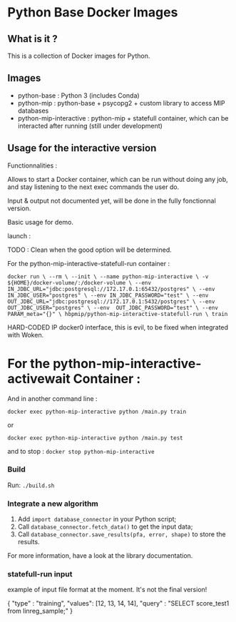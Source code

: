 # Python Base Docker Images

## What is it ?

This is a collection of Docker images for Python.

## Images

* python-base : Python 3 (includes Conda)
* python-mip : python-base + psycopg2 + custom library to access MIP databases
* python-mip-interactive : python-mip + statefull container, which can be interacted after running (still under development)

## Usage for the interactive version


Functionnalities :

Allows to start a Docker container, which can be run without doing any job, and stay listening to the next exec commands the user do.

Input & output not documented yet, will be done in the fully fonctionnal version.

Basic usage for demo.

launch :

TODO : Clean when the good option will be determined.

For the python-mip-interactive-statefull-run container :

`docker run \
--rm \
--init \
--name python-mip-interactive \
-v ${HOME}/docker-volume/:/docker-volume \
--env IN_JDBC_URL="jdbc:postgresql://172.17.0.1:65432/postgres" \
--env IN_JDBC_USER="postgres" \
--env IN_JDBC_PASSWORD="test" \
--env OUT_JDBC_URL="jdbc:postgresql://172.17.0.1:5432/postgres" \
--env  OUT_JDBC_USER="postgres" \
--env  OUT_JDBC_PASSWORD="test" \
--env PARAM_meta="{}" \
hbpmip/python-mip-interactive-statefull-run \
train`

HARD-CODED IP docker0 interface, this is evil, to be fixed when integrated with Woken.

For the python-mip-interactive-activewait Container :
=============================
And in another command line :

`docker exec python-mip-interactive python /main.py train`

or

`docker exec python-mip-interactive python /main.py test`

and to stop :
`docker stop python-mip-interactive`

### Build

Run: `./build.sh`

### Integrate a new algorithm

1. Add `import database_connector` in your Python script;
2. Call `database_connector.fetch_data()` to get the input data;
3. Call `database_connector.save_results(pfa, error, shape)` to store the results.

For more information, have a look at the library documentation.


### statefull-run input

example of input file format at the moment. It's not the final version!

{
"type" : "training",
"values": [12, 13, 14, 14],
"query" : "SELECT score_test1 from linreg_sample;"
}
